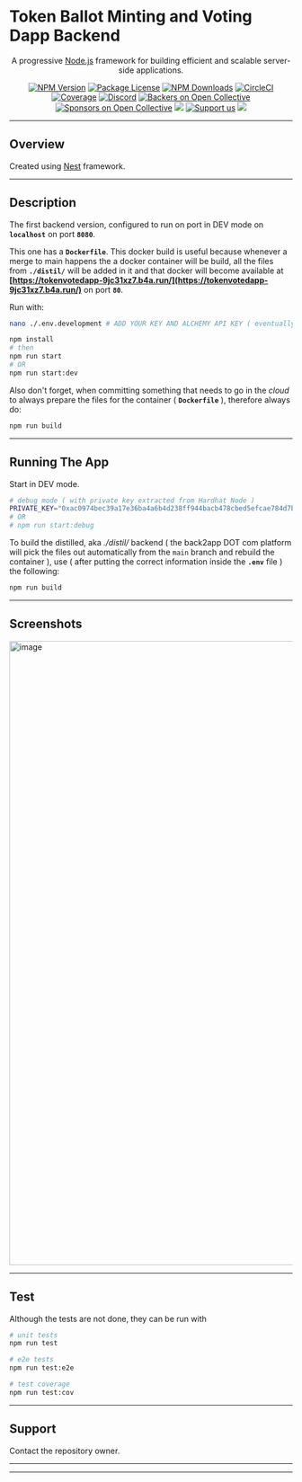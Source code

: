 # Token Ballot Minting and Voting Dapp Backend

[circleci-image]: https://img.shields.io/circleci/build/github/nestjs/nest/master?token=abc123def456
[circleci-url]: https://circleci.com/gh/nestjs/nest

  <p align="center">A progressive <a href="http://nodejs.org" target="_blank">Node.js</a> framework for building efficient and scalable server-side applications.</p>
    <p align="center">
<a href="https://www.npmjs.com/~nestjscore" target="_blank"><img src="https://img.shields.io/npm/v/@nestjs/core.svg" alt="NPM Version" /></a>
<a href="https://www.npmjs.com/~nestjscore" target="_blank"><img src="https://img.shields.io/npm/l/@nestjs/core.svg" alt="Package License" /></a>
<a href="https://www.npmjs.com/~nestjscore" target="_blank"><img src="https://img.shields.io/npm/dm/@nestjs/common.svg" alt="NPM Downloads" /></a>
<a href="https://circleci.com/gh/nestjs/nest" target="_blank"><img src="https://img.shields.io/circleci/build/github/nestjs/nest/master" alt="CircleCI" /></a>
<a href="https://coveralls.io/github/nestjs/nest?branch=master" target="_blank"><img src="https://coveralls.io/repos/github/nestjs/nest/badge.svg?branch=master#9" alt="Coverage" /></a>
<a href="https://discord.gg/G7Qnnhy" target="_blank"><img src="https://img.shields.io/badge/discord-online-brightgreen.svg" alt="Discord"/></a>
<a href="https://opencollective.com/nest#backer" target="_blank"><img src="https://opencollective.com/nest/backers/badge.svg" alt="Backers on Open Collective" /></a>
<a href="https://opencollective.com/nest#sponsor" target="_blank"><img src="https://opencollective.com/nest/sponsors/badge.svg" alt="Sponsors on Open Collective" /></a>
  <a href="https://paypal.me/kamilmysliwiec" target="_blank"><img src="https://img.shields.io/badge/Donate-PayPal-ff3f59.svg"/></a>
    <a href="https://opencollective.com/nest#sponsor"  target="_blank"><img src="https://img.shields.io/badge/Support%20us-Open%20Collective-41B883.svg" alt="Support us"></a>
  <a href="https://twitter.com/nestframework" target="_blank"><img src="https://img.shields.io/twitter/follow/nestframework.svg?style=social&label=Follow"></a>
</p>
<!--[![Backers on Open Collective](https://opencollective.com/nest/backers/badge.svg)](https://opencollective.com/nest#backer)
[![Sponsors on Open Collective](https://opencollective.com/nest/sponsors/badge.svg)](https://opencollective.com/nest#sponsor)-->

---

## Overview

Created using [Nest](https://github.com/nestjs/nest) framework.

---

## Description

The first backend version, configured to run on port in DEV mode on **`localhost`** on port **`8080`**.

This one has a **`Dockerfile`**. This docker build is useful because whenever a merge to main happens the a docker container will be build, all the files from **`./distil/`** will be added in it and that docker will become available at **[https://tokenvotedapp-9jc31xz7.b4a.run/](https://tokenvotedapp-9jc31xz7.b4a.run/)** on port **`80`**.

Run with:

```sh
nano ./.env.development # ADD YOUR KEY AND ALCHEMY API KEY ( eventually edit .env as well and add your own contract )
```

```sh
npm install
# then
npm run start
# OR
npm run start:dev
```

Also don't forget, when committing something that needs to go in the _cloud_ to always prepare the files for the container ( **`Dockerfile`** ), therefore always do:

```sh
npm run build
```

---

## Running The App

Start in DEV mode.

```bash
# debug mode ( with private key extracted from Hardhat Node )
PRIVATE_KEY="0xac0974bec39a17e36ba4a6b4d238ff944bacb478cbed5efcae784d7bf4f2ff80" RPC_ENDPOINT_URL="http://127.0.0.1:8545" TOKEN_ADDRESS="0x5FbDB2315678afecb367f032d93F642f64180aa3" npm run start:dev
# OR
# npm run start:debug
```

To build the distilled, aka _./distil/_ backend ( the back2app DOT com platform will pick the files out automatically from the `main` branch and rebuild the container ), use ( after putting the correct information inside the **`.env`** file ) the following:

```sh
npm run build
```

---

## Screenshots

<img width="1111" alt="image" src="https://github.com/andysign/token-vote-dapp/assets/11134288/b22bc331-53a2-4ed5-983d-6a3b936cc785">

---

## Test

Although the tests are not done, they can be run with

```bash
# unit tests
npm run test

# e2e tests
npm run test:e2e

# test coverage
npm run test:cov
```

---

## Support

Contact the repository owner.

---

---
